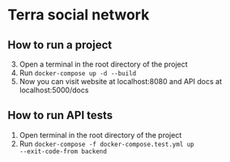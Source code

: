 # Terra social network

## How to run a project

3. Open a terminal in the root directory of the project
4. Run <code>docker-compose up -d --build</code>
5. Now you can visit website at <a>localhost:8080</a> and API docs at <a>localhost:5000/docs</a>

## How to run API tests

1. Open terminal in the root directory of the project
2. Run <code>docker-compose -f docker-compose.test.yml up --exit-code-from backend</code>
